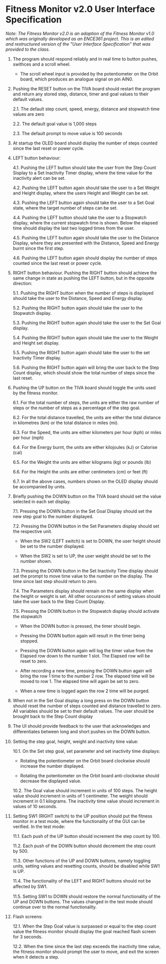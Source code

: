 # Fitness Monitor v2.0 User Interface Specification

_Note: The Fitness Monitor v2.0 is an adaption of the Fitness Monitor v1.0 which was originally developed as an ENCE361 project. This is an edited and restructured version of the "User Interface Specification" that was provided to the class._

1. The program should respond reliably and in real time to button pushes, swithces and a scroll wheel.

   - The scroll wheel input is provided by the potentiometer on the Orbit board, which produces an analogue signal on pin AIN0.

2. Pushing the RESET button on the TIVA board should restart the program and return any stored step, distance, timer and goal values to their default values.

   2.1. The default step count, speed, energy, distance and stopwatch time values are zero

   2.2. The default goal value is 1,000 steps

   2.3. The default prompt to move value is 100 seconds 

3. At startup the OLED board should display the number of steps counted since the last reset or power cycle.

4. LEFT button behaviour:

   4.1. Pushing the LEFT button should take the user from the Step Count Sisplay to a Set Inactivity Timer display, where the time value for the inactivity alert can be set. 

   4.2. Pushing the LEFT button again should take the user to a Set Weight and Height display, where the users Height and Weight can be set. 

   4.3. Pushing the LEFT button again should take the user to a Set Goal state, where the target number of steps can be set.

   4.4. Pushing the LEFT button should take the user to a Stopwatch display, where the current stopwatch time is shown. Below the elapsed time should display the last two logged times from the user. 

   4.5. Pushing the LEFT button again should take the user to the Distance Display, where they are presented with the Distance, Speed and Energy burnt since the first step. 

   4.6. Pushing the LEFT button again should display the number of steps counted since the last reset or power cycle.

5. RIGHT button behaviour. Pushing the RIGHT button should achieve the same change in state as pushing the LEFT button, but in the opposite direction:

   5.1. Pushing the RIGHT button when the number of steps is displayed should take the user to the Distance, Speed and Energy display.

   5.2. Pushing the RIGHT button again should take the user to the Stopwatch display.

   5.3. Pushing the RIGHT button again should take the user to the Set Goal display. 

   5.4. Pushing the RIGHT button again should take the user to the Weight and Height set display.

   5.5. Pushing the RIGHT button again should take the user to the set Inactivity Timer display. 

   5.6. Pushing the RIGHT button again will bring the user back to the Step Count display, which should show the total number of steps since the last reset. 

6. Pushing the UP button on the TIVA board should toggle the units used by the fitness monitor.

   6.1. For the total number of steps, the units are either the raw number of steps or the number of steps as a percentage of the step goal.

   6.2. For the total distance travelled, the units are either the total distance in kilometres (km) or the total distance in miles (mi).    

   6.3. For the Speed, the units are either kilometers per hour (kph) or miles per hour (mph)

   6.4. For the Energy burnt, the units are either kilojoules (kJ) or Calorise (cal)

   6.5. For the Weight the units are either kilograms (kg) or pounds (lb)

   6.6. For the Height the units are either centimeters (cm) or feet (ft) 

   6.7. In all the above cases, numbers shown on the OLED display should be accompanied by units.

7. Briefly pushing the DOWN button on the TIVA board should set the value selected in each set display.

    7.1. Pressing the DOWN button in the Set Goal Display should set the new step goal to the number displayed.

    7.2. Pressing the DOWN button in the Set Parameters display should set the respective unit. 

    * When the SW2 (LEFT switch) is set to DOWN, the user height should be set to the number displayed.

    * When the SW2 is set to UP, the user weight should be set to the number shown.

    7.3. Pressing the DOWN button in the Set Inactivity Time display should set the prompt to move time value to the number on the display. The time since last step should return to zero. 

    7.4. The Parameters display should remain on the same display when the height or weight is set. All other occurances of setting values should take the user back to the Step Count Display. 

    7.5. Pressing the DOWN button in the Stopwatch display should activate the stopwatch

    * When the DOWN button is pressed, the timer should begin.

    * Pressing the DOWN button again will result in the timer being stopped. 

    * Pressing the DOWN button again will log the timer value from the Elapsed row down to the number 1 slot. The Elapsed row will be reset to zero.

    * After recording a new time, pressing the DOWN button again will bring the row 1 time to the number 2 row. The elapsed time will be moved to row 1. The elapsed time will again be set to zero. 

    * When a new time is logged again the row 2 time will be purged. 

8. When not in the Set Goal display a long press on the DOWN button should reset the number of steps counted and distance travelled to zero. All variables should be set to their default values. The user should be brought back to the Step Count display

9. The UI should provide feedback to the user that acknowledges and diﬀerentiates between long and short pushes on the DOWN button.

10. Setting the step goal, height, weight and inactivity time value:

    10.1. On the Set step goal, set parameter and set inactivity time displays:
    
    * Rotating the potentiometer on the Orbit board clockwise  should increase the number displayed.

    * Rotating the potentiometer on the Orbit board anti-clockwise should decrease the displayed value.

    10.2. The Goal value should increment in units of 100 steps. The height value should increment in units of 1 centimeter. The weight should increment in 0.1 kilograms. The inactivity time value should increment in values of 10 seconds. 

11. Setting SW1 (RIGHT switch) to the UP position should put the fitness monitor in a test mode, where the functionality of the GUI can be verified. In the test mode:

    11.1. Each push of the UP button should increment the step count by 100.

    11.2. Each push of the DOWN button should decrement the step count by 500.

    11.3. Other functions of the UP and DOWN buttons, namely toggling units, setting values and resetting counts, should be disabled while SW1 is UP.

    11.4. The functionality of the LEFT and RIGHT buttons should not be aﬀected by SW1.

    11.5. Setting SW1 to DOWN should restore the normal functionality of the UP and DOWN buttons. The values changed in the test mode should continue over to the normal functionality. 

12. Flash screens:

    12.1. When the Step Goal value is surpassed or equal to the step count value the fitness monitor should display the goal reached flash screen for 3 seconds. 

    12.2. When the time since the last step exceeds the inactivity time value, the fitness monitor should prompt the user to move, and exit the screen when it detects a step. 


